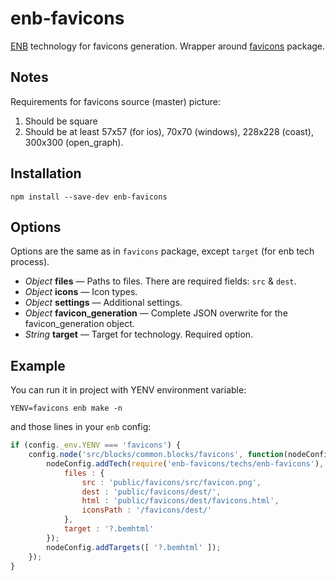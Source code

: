 # enb-favicons

[ENB](https://github.com/enb-make/enb) technology for favicons generation.
Wrapper around [favicons](https://github.com/haydenbleasel/favicons) package.

## Notes

Requirements for favicons source (master) picture:

1. Should be square
2. Should be at least 57x57 (for ios), 70x70 (windows), 228x228 (coast), 300x300 (open_graph).

## Installation

```
npm install --save-dev enb-favicons
```

## Options
Options are the same as in `favicons` package, except `target` (for enb tech process).

* *Object* **files** — Paths to files. There are required fields: `src` & `dest`.
* *Object* **icons** — Icon types.
* *Object* **settings** — Additional settings.
* *Object* **favicon_generation** — Complete JSON overwrite for the favicon_generation object.
* *String* **target** — Target for technology. Required option.

## Example
You can run it in project with YENV environment variable:

```
YENV=favicons enb make -n
```

and those lines in your `enb` config:

```javascript
if (config._env.YENV === 'favicons') {
    config.node('src/blocks/common.blocks/favicons', function(nodeConfig) {
        nodeConfig.addTech(require('enb-favicons/techs/enb-favicons'), {
            files : {
                src : 'public/favicons/src/favicon.png',
                dest : 'public/favicons/dest/',
                html : 'public/favicons/dest/favicons.html',
                iconsPath : '/favicons/dest/'
            },
            target : '?.bemhtml'
        });
        nodeConfig.addTargets([ '?.bemhtml' ]);
    });
}
```
